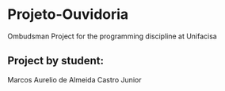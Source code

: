 # Projeto-Ouvidoria
Ombudsman Project for the programming discipline at Unifacisa
<h2>Project by student:</h2>
Marcos Aurelio de Almeida Castro Junior

